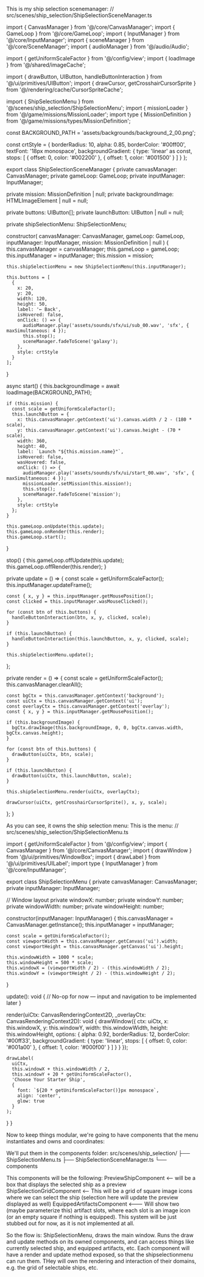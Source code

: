 This is my ship selection scenemanager:
// src/scenes/ship_selection/ShipSelectionSceneManager.ts

import { CanvasManager } from '@/core/CanvasManager';
import { GameLoop } from '@/core/GameLoop';
import { InputManager } from '@/core/InputManager';
import { sceneManager } from '@/core/SceneManager';
import { audioManager } from '@/audio/Audio';

import { getUniformScaleFactor } from '@/config/view';
import { loadImage } from '@/shared/imageCache';

import { drawButton, UIButton, handleButtonInteraction } from '@/ui/primitives/UIButton';
import { drawCursor, getCrosshairCursorSprite } from '@/rendering/cache/CursorSpriteCache';

import { ShipSelectionMenu } from '@/scenes/ship_selection/ShipSelectionMenu';
import { missionLoader } from '@/game/missions/MissionLoader';
import type { MissionDefinition } from '@/game/missions/types/MissionDefinition';

const BACKGROUND_PATH = 'assets/backgrounds/background_2_00.png';

const crtStyle = {
  borderRadius: 10,
  alpha: 0.85,
  borderColor: '#00ff00',
  textFont: '18px monospace',
  backgroundGradient: {
    type: 'linear' as const,
    stops: [
      { offset: 0, color: '#002200' },
      { offset: 1, color: '#001500' }
    ]
  }
};

export class ShipSelectionSceneManager {
  private canvasManager: CanvasManager;
  private gameLoop: GameLoop;
  private inputManager: InputManager;

  private mission: MissionDefinition | null;
  private backgroundImage: HTMLImageElement | null = null;

  private buttons: UIButton[];
  private launchButton: UIButton | null = null;

  private shipSelectionMenu: ShipSelectionMenu;

  constructor(
    canvasManager: CanvasManager,
    gameLoop: GameLoop,
    inputManager: InputManager,
    mission: MissionDefinition | null
  ) {
    this.canvasManager = canvasManager;
    this.gameLoop = gameLoop;
    this.inputManager = inputManager;
    this.mission = mission;

    this.shipSelectionMenu = new ShipSelectionMenu(this.inputManager);

    this.buttons = [
      {
        x: 20,
        y: 20,
        width: 120,
        height: 50,
        label: '← Back',
        isHovered: false,
        onClick: () => {
          audioManager.play('assets/sounds/sfx/ui/sub_00.wav', 'sfx', { maxSimultaneous: 4 });
          this.stop();
          sceneManager.fadeToScene('galaxy');
        },
        style: crtStyle
      }
    ];
  }

  async start() {
    this.backgroundImage = await loadImage(BACKGROUND_PATH);

    if (this.mission) {
      const scale = getUniformScaleFactor();
      this.launchButton = {
        x: this.canvasManager.getContext('ui').canvas.width / 2 - (180 * scale),
        y: this.canvasManager.getContext('ui').canvas.height - (70 * scale),
        width: 360,
        height: 40,
        label: `Launch "${this.mission.name}"`,
        isHovered: false,
        wasHovered: false,
        onClick: () => {
          audioManager.play('assets/sounds/sfx/ui/start_00.wav', 'sfx', { maxSimultaneous: 4 });
          missionLoader.setMission(this.mission!);
          this.stop();
          sceneManager.fadeToScene('mission');
        },
        style: crtStyle
      };
    }

    this.gameLoop.onUpdate(this.update);
    this.gameLoop.onRender(this.render);
    this.gameLoop.start();
  }

  stop() {
    this.gameLoop.offUpdate(this.update);
    this.gameLoop.offRender(this.render);
  }

  private update = () => {
    const scale = getUniformScaleFactor();
    this.inputManager.updateFrame();

    const { x, y } = this.inputManager.getMousePosition();
    const clicked = this.inputManager.wasMouseClicked();

    for (const btn of this.buttons) {
      handleButtonInteraction(btn, x, y, clicked, scale);
    }

    if (this.launchButton) {
      handleButtonInteraction(this.launchButton, x, y, clicked, scale);
    }

    this.shipSelectionMenu.update();
  };

  private render = () => {
    const scale = getUniformScaleFactor();
    this.canvasManager.clearAll();

    const bgCtx = this.canvasManager.getContext('background');
    const uiCtx = this.canvasManager.getContext('ui');
    const overlayCtx = this.canvasManager.getContext('overlay');
    const { x, y } = this.inputManager.getMousePosition();

    if (this.backgroundImage) {
      bgCtx.drawImage(this.backgroundImage, 0, 0, bgCtx.canvas.width, bgCtx.canvas.height);
    }

    for (const btn of this.buttons) {
      drawButton(uiCtx, btn, scale);
    }

    if (this.launchButton) {
      drawButton(uiCtx, this.launchButton, scale);
    }

    this.shipSelectionMenu.render(uiCtx, overlayCtx);

    drawCursor(uiCtx, getCrosshairCursorSprite(), x, y, scale);
  };
}


As you can see, it owns the ship selection menu:
This is the menu:
// src/scenes/ship_selection/ShipSelectionMenu.ts

import { getUniformScaleFactor } from '@/config/view';
import { CanvasManager } from '@/core/CanvasManager';
import { drawWindow } from '@/ui/primitives/WindowBox';
import { drawLabel } from '@/ui/primitives/UILabel';
import type { InputManager } from '@/core/InputManager';

export class ShipSelectionMenu {
  private canvasManager: CanvasManager;
  private inputManager: InputManager;

  // Window layout
  private windowX: number;
  private windowY: number;
  private windowWidth: number;
  private windowHeight: number;

  constructor(inputManager: InputManager) {
    this.canvasManager = CanvasManager.getInstance();
    this.inputManager = inputManager;

    const scale = getUniformScaleFactor();
    const viewportWidth = this.canvasManager.getCanvas('ui').width;
    const viewportHeight = this.canvasManager.getCanvas('ui').height;

    this.windowWidth = 1000 * scale;
    this.windowHeight = 500 * scale;
    this.windowX = (viewportWidth / 2) - (this.windowWidth / 2);
    this.windowY = (viewportHeight / 2) - (this.windowHeight / 2);
  }

  update(): void {
    // No-op for now — input and navigation to be implemented later
  }

  render(uiCtx: CanvasRenderingContext2D, _overlayCtx: CanvasRenderingContext2D): void {
    drawWindow({
      ctx: uiCtx,
      x: this.windowX,
      y: this.windowY,
      width: this.windowWidth,
      height: this.windowHeight,
      options: {
        alpha: 0.92,
        borderRadius: 12,
        borderColor: '#00ff33',
        backgroundGradient: {
          type: 'linear',
          stops: [
            { offset: 0, color: '#001a00' },
            { offset: 1, color: '#000f00' }
          ]
        }
      }
    });

    drawLabel(
      uiCtx,
      this.windowX + this.windowWidth / 2,
      this.windowY + 20 * getUniformScaleFactor(),
      'Choose Your Starter Ship',
      {
        font: `${20 * getUniformScaleFactor()}px monospace`,
        align: 'center',
        glow: true
      }
    );
  }
}

Now to keep things modular, we're going to have components that the menu instantiates and owns and coordinates:

We'll put them in the components folder:
src/scenes/ship_selection/
├── ShipSelectionMenu.ts
├── ShipSelectionSceneManager.ts
└── components


This components will be the following:
PreviewShipComponent <-- will be a box that displays the selected ship as a preview
ShipSelectionGridComponent <-- This will be a grid of square image icons where we can select the ship (selection here will update the preview displayed as well)
EquippedArtifactsComponent <--- Will show two (maybe parameterize this) artifact slots, where each slot is an image icon (or an empty square if nothing is equipped).  This system will be just stubbed out for now, as it is not implemented at all.

So the flow is:
ShipSelectionMenu, draws the main window.  Runs the draw and update methods on its owned components, and can access things like currently selected ship, and equipped artifacts, etc.
Each component will have a render and update method exposed, so that the shipselectionmenu can run them.  THey will own the rendering and interaction of their domains, e.g. the grid of selectable ships, etc.

